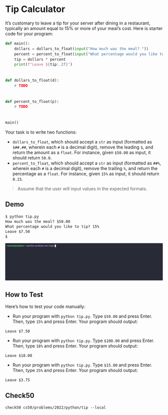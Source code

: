 # Tip Calculator

It’s customary to leave a tip for your server after dining in a restaurant, typically an amount equal to 15% or more of your meal’s cost. Here is starter code for your program:

```python
def main():
    dollars = dollars_to_float(input("How much was the meal? "))
    percent = percent_to_float(input("What percentage would you like to tip? "))
    tip = dollars * percent
    print(f"Leave ${tip:.2f}")


def dollars_to_float(d):
    # TODO


def percent_to_float(p):
    # TODO


main()
```
Your task is to write two functions:
- `dollars_to_float`, which should accept a `str` as input (formatted as `$##.##`, wherein each `#` is a decimal digit), remove the leading `$`, and return the amount as a `float`. For instance, given `$50.00` as input, it should return `50.0`.
- `percent_to_float`, which should accept a `str` as input (formatted as `##%`, wherein each `#` is a decimal digit), remove the trailing `%`, and return the percentage as a `float`. For instance, given `15%` as input, it should return `0.15`.

> Assume that the user will input values in the expected formats.

## Demo
```
$ python tip.py                                                                 
How much was the meal? $50.00                                                   
What percentage would you like to tip? 15%                                      
Leave $7.50                                                                     
$
```

<img src="../gifs/tip.gif" alt="demo">


## How to Test
Here’s how to test your code manually:

- Run your program with `python tip.py`. Type `$50.00` and press Enter. Then, type `15%` and press Enter. Your program should output:
```
Leave $7.50
```
- Run your program with `python tip.py`. Type `$100.00` and press Enter. Then, type `18%` and press Enter. Your program should output:
```
Leave $18.00
```
- Run your program with `python tip.py`. Type `$15.00` and press Enter. Then, type `25%` and press Enter. Your program should output:
```
Leave $3.75
```

## Check50
```
check50 cs50/problems/2022/python/tip --local
```